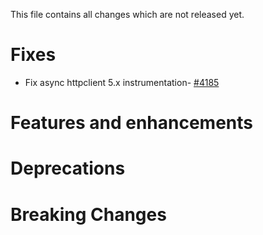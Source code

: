 This file contains all changes which are not released yet.
<!--
 Note that the content between the marker comment lines (e.g. FIXES-START/END) will be automatically
 moved into the docs/release-notes markdown files on release (via the .ci/ReleaseChangelog.java script).
 Simply add the changes as bullet points into those sections, empty lines will be ignored. Example:

* Description of the change - [#1234](https://github.com/elastic/apm-agent-java/pull/1234)
-->

# Fixes
<!--FIXES-START-->
* Fix async httpclient 5.x instrumentation- [#4185](https://github.com/elastic/apm-agent-java/pull/4185)

<!--FIXES-END-->
# Features and enhancements
<!--ENHANCEMENTS-START-->

<!--ENHANCEMENTS-END-->
# Deprecations
<!--DEPRECATIONS-START-->

<!--DEPRECATIONS-END-->

# Breaking Changes
<!--BREAKING-CHANGES-START-->

<!--BREAKING-CHANGES-END-->

